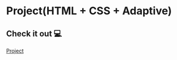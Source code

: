 # Project(HTML + CSS + Adaptive) #

## Check it out 💻 ##
[Project](https://pavelliashkevich.github.io/Project_2/)
